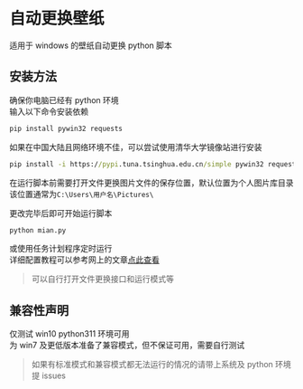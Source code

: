 # 自动更换壁纸

适用于 windows 的壁纸自动更换 python 脚本

## 安装方法

确保你电脑已经有 python 环境  
输入以下命令安装依赖

``` cmd
pip install pywin32 requests
```

如果在中国大陆且网络环境不佳，可以尝试使用清华大学镜像站进行安装

``` cmd
pip install -i https://pypi.tuna.tsinghua.edu.cn/simple pywin32 requests
```

在运行脚本前需要打开文件更换图片文件的保存位置，默认位置为个人图片库目录  
该位置通常为`C:\Users\用户名\Pictures\`

更改完毕后即可开始运行脚本

``` cmd
python mian.py
```

或使用任务计划程序定时运行  
详细配置教程可以参考网上的文章[点此查看](https://www.cnblogs.com/funnyzpc/p/11746439.html)

> 可以自行打开文件更换接口和运行模式等  

## 兼容性声明

仅测试 win10 python311 环境可用  
为 win7 及更低版本准备了兼容模式，但不保证可用，需要自行测试

>如果有标准模式和兼容模式都无法运行的情况的请带上系统及 python 环境提 issues
